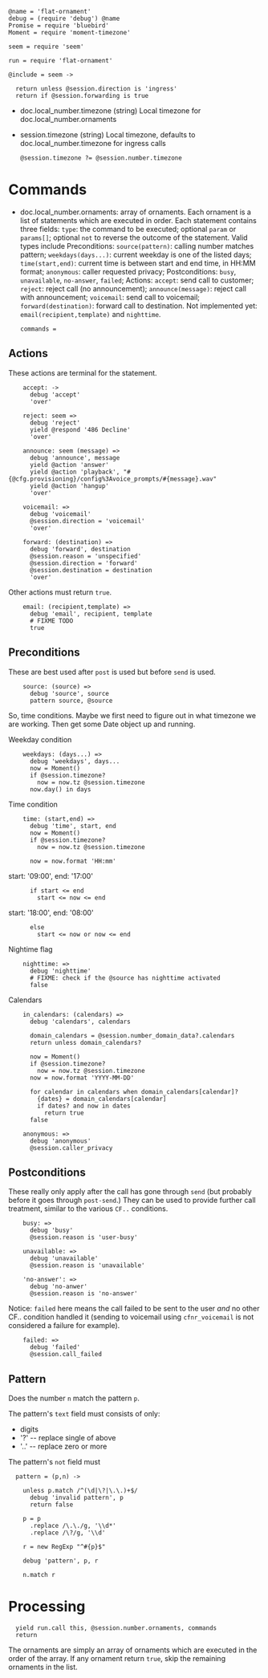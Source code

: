     @name = 'flat-ornament'
    debug = (require 'debug') @name
    Promise = require 'bluebird'
    Moment = require 'moment-timezone'

    seem = require 'seem'

    run = require 'flat-ornament'

    @include = seem ->

      return unless @session.direction is 'ingress'
      return if @session.forwarding is true

* doc.local_number.timezone (string) Local timezone for doc.local_number.ornaments
* session.timezone (string) Local timezone, defaults to doc.local_number.timezone for ingress calls

      @session.timezone ?= @session.number.timezone

Commands
========

* doc.local_number.ornaments: array of ornaments. Each ornament is a list of statements which are executed in order. Each statement contains three fields: `type`: the command to be executed; optional `param` or `params[]`; optional `not` to reverse the outcome of the statement. Valid types include Preconditions: `source(pattern)`: calling number matches pattern; `weekdays(days...)`: current weekday is one of the listed days; `time(start,end)`: current time is between start and end time, in HH:MM format; `anonymous`: caller requested privacy; Postconditions: `busy`, `unavailable`, `no-answer`, `failed`; Actions: `accept`: send call to customer; `reject`: reject call (no announcement); `announce(message)`: reject call with announcement; `voicemail`: send call to voicemail; `forward(destination)`: forward call to destination. Not implemented yet: `email(recipient,template)` and `nighttime`.

      commands =

Actions
-------

These actions are terminal for the statement.

        accept: ->
          debug 'accept'
          'over'

        reject: seem =>
          debug 'reject'
          yield @respond '486 Decline'
          'over'

        announce: seem (message) =>
          debug 'announce', message
          yield @action 'answer'
          yield @action 'playback', "#{@cfg.provisioning}/config%3Avoice_prompts/#{message}.wav"
          yield @action 'hangup'
          'over'

        voicemail: =>
          debug 'voicemail'
          @session.direction = 'voicemail'
          'over'

        forward: (destination) =>
          debug 'forward', destination
          @session.reason = 'unspecified'
          @session.direction = 'forward'
          @session.destination = destination
          'over'

Other actions must return `true`.

        email: (recipient,template) =>
          debug 'email', recipient, template
          # FIXME TODO
          true


Preconditions
-------------

These are best used after `post` is used but before `send` is used.

        source: (source) =>
          debug 'source', source
          pattern source, @source

So, time conditions.
Maybe we first need to figure out in what timezone we are working.
Then get some Date object up and running.

Weekday condition

        weekdays: (days...) =>
          debug 'weekdays', days...
          now = Moment()
          if @session.timezone?
            now = now.tz @session.timezone
          now.day() in days

Time condition

        time: (start,end) =>
          debug 'time', start, end
          now = Moment()
          if @session.timezone?
            now = now.tz @session.timezone

          now = now.format 'HH:mm'

start: '09:00', end: '17:00'

          if start <= end
            start <= now <= end

start: '18:00', end: '08:00'

          else
            start <= now or now <= end

Nightime flag

        nighttime: =>
          debug 'nighttime'
          # FIXME: check if the @source has nighttime activated
          false

Calendars

        in_calendars: (calendars) =>
          debug 'calendars', calendars

          domain_calendars = @session.number_domain_data?.calendars
          return unless domain_calendars?

          now = Moment()
          if @session.timezone?
            now = now.tz @session.timezone
          now = now.format 'YYYY-MM-DD'

          for calendar in calendars when domain_calendars[calendar]?
            {dates} = domain_calendars[calendar]
            if dates? and now in dates
              return true
          false

        anonymous: =>
          debug 'anonymous'
          @session.caller_privacy

Postconditions
--------------

These really only apply after the call has gone through `send` (but probably before it goes through `post-send`.)
They can be used to provide further call treatment, similar to the various `CF..` conditions.

        busy: =>
          debug 'busy'
          @session.reason is 'user-busy'

        unavailable: =>
          debug 'unavailable'
          @session.reason is 'unavailable'

        'no-answer': =>
          debug 'no-anwer'
          @session.reason is 'no-answer'

Notice: `failed` here means the call failed to be sent to the user *and* no other CF.. condition handled it (sending to voicemail using `cfnr_voicemail` is not considered a failure for example).

        failed: =>
          debug 'failed'
          @session.call_failed

Pattern
-------

Does the number `n` match the pattern `p`.

The pattern's `text` field must consists of only:
- digits
- '?' -- replace single of above
- '..' -- replace zero or more

The pattern's `not` field must

      pattern = (p,n) ->

        unless p.match /^(\d|\?|\.\.)+$/
          debug 'invalid pattern', p
          return false

        p = p
          .replace /\.\./g, '\\d*'
          .replace /\?/g, '\\d'

        r = new RegExp "^#{p}$"

        debug 'pattern', p, r

        n.match r

Processing
==========

      yield run.call this, @session.number.ornaments, commands
      return

The ornaments are simply an array of ornaments which are executed in the order of the array.
If any ornament return `true`, skip the remaining ornaments in the list.

